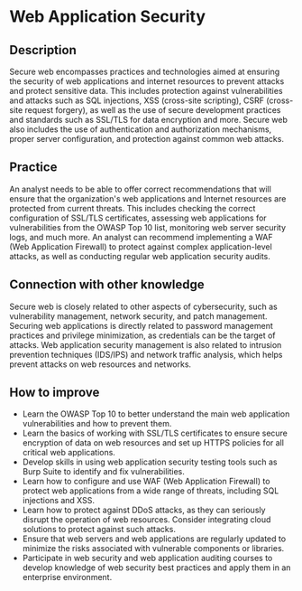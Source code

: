 # Web Application Security

## Description
Secure web encompasses practices and technologies aimed at ensuring the security of web applications and internet resources to prevent attacks and protect sensitive data. This includes protection against vulnerabilities and attacks such as SQL injections, XSS (cross-site scripting), CSRF (cross-site request forgery), as well as the use of secure development practices and standards such as SSL/TLS for data encryption and more. Secure web also includes the use of authentication and authorization mechanisms, proper server configuration, and protection against common web attacks.

## Practice
An analyst needs to be able to offer correct recommendations that will ensure that the organization's web applications and Internet resources are protected from current threats. This includes checking the correct configuration of SSL/TLS certificates, assessing web applications for vulnerabilities from the OWASP Top 10 list, monitoring web server security logs, and much more. An analyst can recommend implementing a WAF (Web Application Firewall) to protect against complex application-level attacks, as well as conducting regular web application security audits.

## Connection with other knowledge
Secure web is closely related to other aspects of cybersecurity, such as vulnerability management, network security, and patch management. Securing web applications is directly related to password management practices and privilege minimization, as credentials can be the target of attacks. Web application security management is also related to intrusion prevention techniques (IDS/IPS) and network traffic analysis, which helps prevent attacks on web resources and networks.

## How to improve
- Learn the OWASP Top 10 to better understand the main web application vulnerabilities and how to prevent them.
- Learn the basics of working with SSL/TLS certificates to ensure secure encryption of data on web resources and set up HTTPS policies for all critical web applications.
- Develop skills in using web application security testing tools such as Burp Suite to identify and fix vulnerabilities.
- Learn how to configure and use WAF (Web Application Firewall) to protect web applications from a wide range of threats, including SQL injections and XSS.
- Learn how to protect against DDoS attacks, as they can seriously disrupt the operation of web resources. Consider integrating cloud solutions to protect against such attacks.
- Ensure that web servers and web applications are regularly updated to minimize the risks associated with vulnerable components or libraries.
- Participate in web security and web application auditing courses to develop knowledge of web security best practices and apply them in an enterprise environment.

